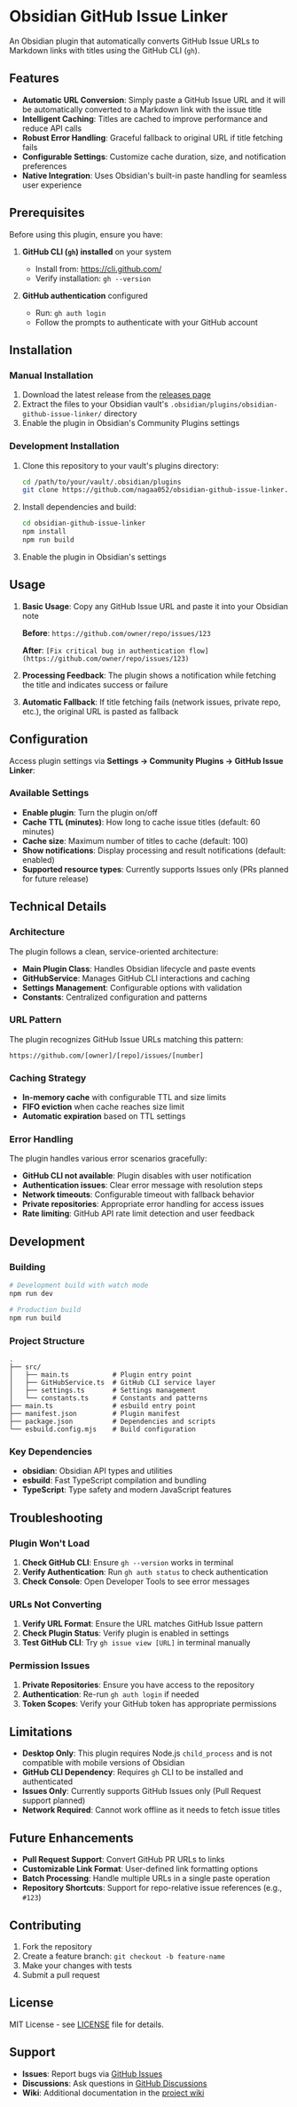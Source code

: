 # Obsidian GitHub Issue Linker

An Obsidian plugin that automatically converts GitHub Issue URLs to Markdown links with titles using the GitHub CLI (`gh`).

## Features

- **Automatic URL Conversion**: Simply paste a GitHub Issue URL and it will be automatically converted to a Markdown link with the issue title
- **Intelligent Caching**: Titles are cached to improve performance and reduce API calls
- **Robust Error Handling**: Graceful fallback to original URL if title fetching fails
- **Configurable Settings**: Customize cache duration, size, and notification preferences
- **Native Integration**: Uses Obsidian's built-in paste handling for seamless user experience

## Prerequisites

Before using this plugin, ensure you have:

1. **GitHub CLI (`gh`) installed** on your system
   - Install from: https://cli.github.com/
   - Verify installation: `gh --version`

2. **GitHub authentication** configured
   - Run: `gh auth login`
   - Follow the prompts to authenticate with your GitHub account

## Installation

### Manual Installation

1. Download the latest release from the [releases page](../../releases)
2. Extract the files to your Obsidian vault's `.obsidian/plugins/obsidian-github-issue-linker/` directory
3. Enable the plugin in Obsidian's Community Plugins settings

### Development Installation

1. Clone this repository to your vault's plugins directory:
   ```bash
   cd /path/to/your/vault/.obsidian/plugins
   git clone https://github.com/nagaa052/obsidian-github-issue-linker.git
   ```

2. Install dependencies and build:
   ```bash
   cd obsidian-github-issue-linker
   npm install
   npm run build
   ```

3. Enable the plugin in Obsidian's settings

## Usage

1. **Basic Usage**: Copy any GitHub Issue URL and paste it into your Obsidian note
   
   **Before**: `https://github.com/owner/repo/issues/123`
   
   **After**: `[Fix critical bug in authentication flow](https://github.com/owner/repo/issues/123)`

2. **Processing Feedback**: The plugin shows a notification while fetching the title and indicates success or failure

3. **Automatic Fallback**: If title fetching fails (network issues, private repo, etc.), the original URL is pasted as fallback

## Configuration

Access plugin settings via **Settings → Community Plugins → GitHub Issue Linker**:

### Available Settings

- **Enable plugin**: Turn the plugin on/off
- **Cache TTL (minutes)**: How long to cache issue titles (default: 60 minutes)
- **Cache size**: Maximum number of titles to cache (default: 100)
- **Show notifications**: Display processing and result notifications (default: enabled)
- **Supported resource types**: Currently supports Issues only (PRs planned for future release)

## Technical Details

### Architecture

The plugin follows a clean, service-oriented architecture:

- **Main Plugin Class**: Handles Obsidian lifecycle and paste events
- **GitHubService**: Manages GitHub CLI interactions and caching
- **Settings Management**: Configurable options with validation
- **Constants**: Centralized configuration and patterns

### URL Pattern

The plugin recognizes GitHub Issue URLs matching this pattern:
```
https://github.com/[owner]/[repo]/issues/[number]
```

### Caching Strategy

- **In-memory cache** with configurable TTL and size limits
- **FIFO eviction** when cache reaches size limit
- **Automatic expiration** based on TTL settings

### Error Handling

The plugin handles various error scenarios gracefully:

- **GitHub CLI not available**: Plugin disables with user notification
- **Authentication issues**: Clear error message with resolution steps  
- **Network timeouts**: Configurable timeout with fallback behavior
- **Private repositories**: Appropriate error handling for access issues
- **Rate limiting**: GitHub API rate limit detection and user feedback

## Development

### Building

```bash
# Development build with watch mode
npm run dev

# Production build
npm run build
```

### Project Structure

```
.
├── src/
│   ├── main.ts           # Plugin entry point
│   ├── GitHubService.ts  # GitHub CLI service layer  
│   ├── settings.ts       # Settings management
│   └── constants.ts      # Constants and patterns
├── main.ts               # esbuild entry point
├── manifest.json         # Plugin manifest
├── package.json          # Dependencies and scripts
└── esbuild.config.mjs    # Build configuration
```

### Key Dependencies

- **obsidian**: Obsidian API types and utilities
- **esbuild**: Fast TypeScript compilation and bundling
- **TypeScript**: Type safety and modern JavaScript features

## Troubleshooting

### Plugin Won't Load

1. **Check GitHub CLI**: Ensure `gh --version` works in terminal
2. **Verify Authentication**: Run `gh auth status` to check authentication
3. **Check Console**: Open Developer Tools to see error messages

### URLs Not Converting

1. **Verify URL Format**: Ensure the URL matches GitHub Issue pattern
2. **Check Plugin Status**: Verify plugin is enabled in settings
3. **Test GitHub CLI**: Try `gh issue view [URL]` in terminal manually

### Permission Issues

1. **Private Repositories**: Ensure you have access to the repository
2. **Authentication**: Re-run `gh auth login` if needed
3. **Token Scopes**: Verify your GitHub token has appropriate permissions

## Limitations

- **Desktop Only**: This plugin requires Node.js `child_process` and is not compatible with mobile versions of Obsidian
- **GitHub CLI Dependency**: Requires `gh` CLI to be installed and authenticated
- **Issues Only**: Currently supports GitHub Issues only (Pull Request support planned)
- **Network Required**: Cannot work offline as it needs to fetch issue titles

## Future Enhancements

- **Pull Request Support**: Convert GitHub PR URLs to links
- **Customizable Link Format**: User-defined link formatting options
- **Batch Processing**: Handle multiple URLs in a single paste operation
- **Repository Shortcuts**: Support for repo-relative issue references (e.g., `#123`)

## Contributing

1. Fork the repository
2. Create a feature branch: `git checkout -b feature-name`
3. Make your changes with tests
4. Submit a pull request

## License

MIT License - see [LICENSE](LICENSE) file for details.

## Support

- **Issues**: Report bugs via [GitHub Issues](../../issues)
- **Discussions**: Ask questions in [GitHub Discussions](../../discussions)  
- **Wiki**: Additional documentation in the [project wiki](../../wiki)